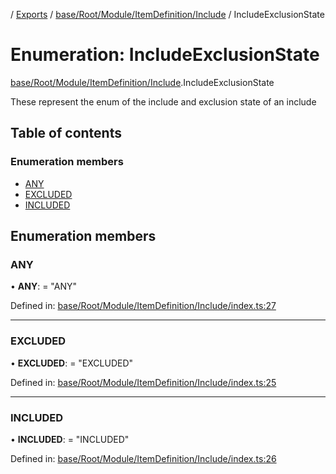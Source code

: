 [](../README.md) / [Exports](../modules.md) / [base/Root/Module/ItemDefinition/Include](../modules/base_root_module_itemdefinition_include.md) / IncludeExclusionState

# Enumeration: IncludeExclusionState

[base/Root/Module/ItemDefinition/Include](../modules/base_root_module_itemdefinition_include.md).IncludeExclusionState

These represent the enum of the include and exclusion state of an include

## Table of contents

### Enumeration members

- [ANY](base_root_module_itemdefinition_include.includeexclusionstate.md#any)
- [EXCLUDED](base_root_module_itemdefinition_include.includeexclusionstate.md#excluded)
- [INCLUDED](base_root_module_itemdefinition_include.includeexclusionstate.md#included)

## Enumeration members

### ANY

• **ANY**: = "ANY"

Defined in: [base/Root/Module/ItemDefinition/Include/index.ts:27](https://github.com/onzag/itemize/blob/0569bdf2/base/Root/Module/ItemDefinition/Include/index.ts#L27)

___

### EXCLUDED

• **EXCLUDED**: = "EXCLUDED"

Defined in: [base/Root/Module/ItemDefinition/Include/index.ts:25](https://github.com/onzag/itemize/blob/0569bdf2/base/Root/Module/ItemDefinition/Include/index.ts#L25)

___

### INCLUDED

• **INCLUDED**: = "INCLUDED"

Defined in: [base/Root/Module/ItemDefinition/Include/index.ts:26](https://github.com/onzag/itemize/blob/0569bdf2/base/Root/Module/ItemDefinition/Include/index.ts#L26)
